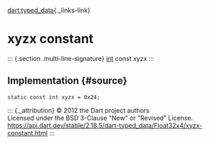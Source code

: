 [dart:typed\_data](../../dart-typed_data/dart-typed_data-library){._links-link}

xyzx constant
=============

::: {.section .multi-line-signature}
[int](../../dart-core/int-class) const xyzx
:::

Implementation {#source}
--------------

``` {.language-dart data-language="dart"}
static const int xyzx = 0x24;
```

::: {._attribution}
© 2012 the Dart project authors\
Licensed under the BSD 3-Clause \"New\" or \"Revised\" License.\
<https://api.dart.dev/stable/2.18.5/dart-typed_data/Float32x4/xyzx-constant.html>
:::
